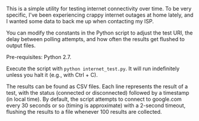 This is a simple utility for testing internet connectivity over time. To be very specific, I've been experiencing crappy internet outages at home lately, and I wanted some data to back me up when contacting my ISP.

You can modify the constants in the Python script to adjust the test URI, the delay between polling attempts, and how often the results get flushed to output files.

Pre-requisites: Python 2.7.

Execute the script with `python internet_test.py`. It will run indefinitely unless you halt it (e.g., with Ctrl + C).

The results can be found as CSV files. Each line represents the result of a test, with the status (connected or disconnected) followed by a timestamp (in local time). By default, the script attempts to connect to google.com every 30 seconds or so (timing is approximate) with a 2-second timeout, flushing the results to a file whenever 100 results are collected.
